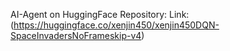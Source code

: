 AI-Agent on HuggingFace Repository:
Link:(https://huggingface.co/xenjin450/xenjin450DQN-SpaceInvadersNoFrameskip-v4)
